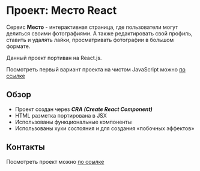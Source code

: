 # Проект: Место React

Сервис **Место** - интерактивная страница, где пользователи могут делиться своими фотографиями. А также редактировать свой профиль, ставить и удалять лайки, просматривать фотографии в большом формате.

Данный проект портиван на React.js.

Посмотреть первый вариант проекта на чистом JavaScript можно [по ссылке](https://github.com/SvetAlexa/mesto "https://github.com/SvetAlexa/mesto")


## Обзор  

* Проект создан через ***CRA (Create React Component)***
* HTML разметка портирована в JSX
* Использованы функциональные компоненты
* Использованы хуки состояния и для создания «побочных эффектов»

## Контакты

Посмотреть проект можно [по ссылке](https://svetalexa.github.io/mesto/ "https://svetalexa.github.io/mesto/")
